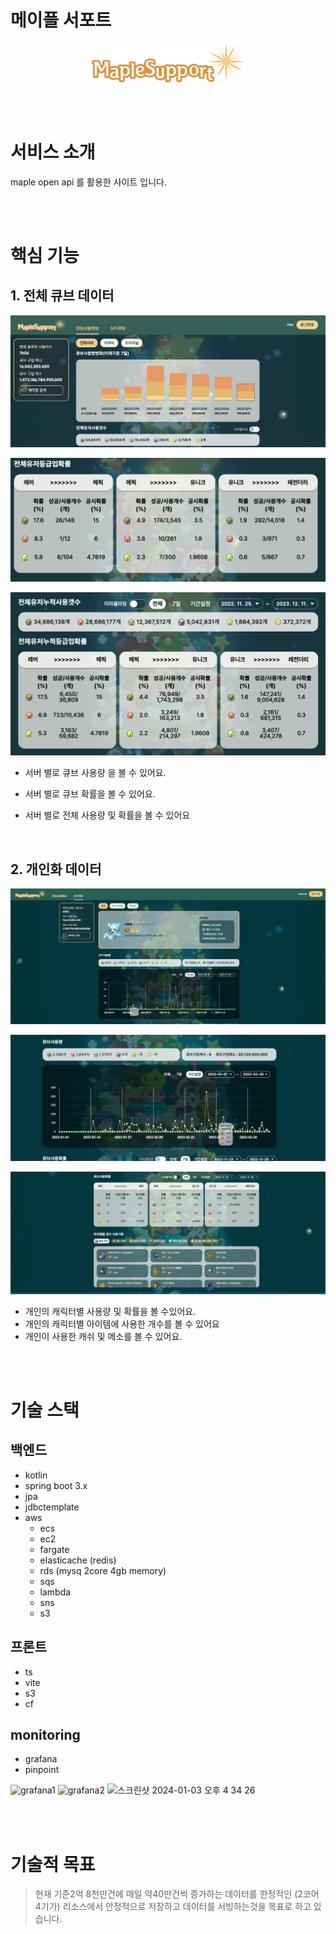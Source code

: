 # 메이플 서포트

<div align="center">
  <a href="https://maple.support">
    <img src="./images/logo.png" alt="logo">
  </a>
</div>


<br><br>

# 서비스 소개 
maple open api 를 활용한 사이트 입니다.

<br><br>

# 핵심 기능

## 1. 전체 큐브 데이터 

![전체-1](./images/main/전체-큐브-사용량-7일.png)

![전체-2](./images/main/전체-큐브-7일-확률.png)

![전체-3](./images/main/전체-큐브-사용량-확률.png)

- 서버 별로 큐브 사용량 을 볼 수 있어요.
- 서버 별로 큐브 확률을 볼 수 있어요.
- 서버 별로 전체 사용량 및 확률을 볼 수 있어요

  <br>

## 2. 개인화 데이터 

![유저-1](./images/user/user-1.png)

![유저-2](./images/user/user-2.png)

![유저-3](./images/user/user-3.png)

- 개인의 캐릭터별 사용량 및 확률을 볼 수있어요.
- 개인의 캐릭터별 아이템에 사용한 개수를 볼 수 있어요
- 개인이 사용한 캐쉬 및 메소를 볼 수 있어요.


<br>
<br>

# 기술 스택


## 백엔드
- kotlin
- spring boot 3.x
- jpa
- jdbctemplate
- aws
    - ecs
    - ec2
    - fargate
    - elasticache (redis)
    - rds (mysq 2core 4gb memory)
    - sqs
    - lambda
    - sns
    - s3


## 프론트
- ts
- vite
- s3
- cf

## monitoring
- grafana
- pinpoint

![grafana1](https://github.com/project-msn/overview/assets/60679453/48a3dfe8-955d-4dbb-8c9d-b2d827d0e33a)
![grafana2](https://github.com/project-msn/overview/assets/60679453/8316390e-b2ef-4025-9efe-6c1bdac7fb94)
<img width="582" alt="스크린샷 2024-01-03 오후 4 34 26" src="https://github.com/project-msn/overview/assets/60679453/2661963e-10c8-4e59-bb73-f3874a9cec28">

<br>
<br>

# 기술적 목표

> 현재 기준2억 8천만건에 매일 약40만건씩 증가하는 데이터를 한정적인 (2코어 4기가) 리소스에서
> 안정적으로 저장하고 데이터를 서빙하는것을 목표로 하고 있습니다.
